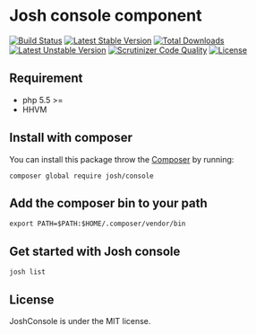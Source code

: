 # Josh console component
[![Build Status](https://travis-ci.org/iamalirezaj/console.svg?branch=master)](https://travis-ci.org/iamalirezaj/console)
[![Latest Stable Version](https://poser.pugx.org/josh/console/v/stable)](https://packagist.org/packages/josh/console)
[![Total Downloads](https://poser.pugx.org/josh/console/downloads)](https://packagist.org/packages/josh/console)
[![Latest Unstable Version](https://poser.pugx.org/josh/console/v/unstable)](//packagist.org/packages/josh/console)
[![Scrutinizer Code Quality](https://scrutinizer-ci.com/g/iamalirezaj/console/badges/quality-score.png?b=master)](https://scrutinizer-ci.com/g/iamalirezaj/console/?branch=master)
[![License](https://poser.pugx.org/josh/console/license)](https://packagist.org/packages/josh/console)

## Requirement
* php 5.5 >=
* HHVM

## Install with composer
You can install this package throw the [Composer](http://getcomposer.org) by running:

```
composer global require josh/console
```

## Add the composer bin to your path
```
export PATH=$PATH:$HOME/.composer/vendor/bin
```

## Get started with Josh console

```
josh list
```

## License

JoshConsole is under the MIT license.
